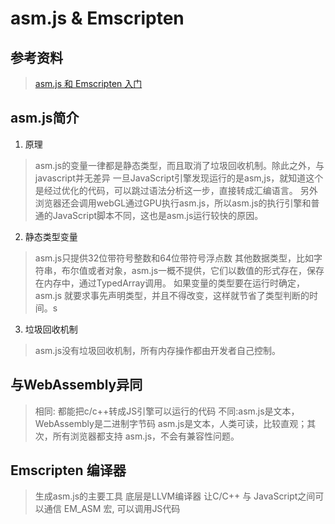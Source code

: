 # asm.js & Emscripten
## 参考资料
> [asm.js 和 Emscripten 入门](http://www.ruanyifeng.com/blog/2017/09/asmjs_emscripten.html)

## asm.js简介
1. 原理
> asm.js的变量一律都是静态类型，而且取消了垃圾回收机制。除此之外，与javascript并无差异
> 一旦JavaScript引擎发现运行的是asm,js，就知道这个是经过优化的代码，可以跳过语法分析这一步，直接转成汇编语言。
> 另外浏览器还会调用webGL通过GPU执行asm.js，所以asm.js的执行引擎和普通的JavaScript脚本不同，这也是asm.js运行较快的原因。

2. 静态类型变量
> asm.js只提供32位带符号整数和64位带符号浮点数
> 其他数据类型，比如字符串，布尔值或者对象，asm.js一概不提供，它们以数值的形式存在，保存在内存中，通过TypedArray调用。
> 如果变量的类型要在运行时确定，asm.js 就要求事先声明类型，并且不得改变，这样就节省了类型判断的时间。s

3. 垃圾回收机制
> asm.js没有垃圾回收机制，所有内存操作都由开发者自己控制。

## 与WebAssembly异同
> 相同: 都能把c/c++转成JS引擎可以运行的代码
> 不同:asm.js是文本，WebAssembly是二进制字节码
> asm.js是文本，人类可读，比较直观；其次，所有浏览器都支持 asm.js，不会有兼容性问题。

## Emscripten 编译器
> 生成asm.js的主要工具
> 底层是LLVM编译器
> 让C/C++ 与 JavaScript之间可以通信
> EM_ASM 宏, 可以调用JS代码